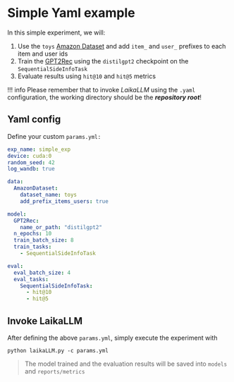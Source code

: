# Simple Yaml example

In this simple experiment, we will:
1. Use the `toys` [Amazon Dataset](../yaml_usage/available_implementations/available_datasets.md#amazondataset) and add `item_` and `user_` 
   prefixes to each item and user ids
2. Train the [GPT2Rec](../yaml_usage/available_implementations/available_models.md#gpt2rec) using the `distilgpt2` checkpoint on the 
   `SequentialSideInfoTask`
3. Evaluate results using `hit@10` and `hit@5` metrics


!!! info
    Please remember that to invoke *LaikaLLM* using the `.yaml` configuration, the working directory should be
    the ***repository root***!


## Yaml config

Define your custom `params.yml:`

```yaml title="params.yml"
exp_name: simple_exp
device: cuda:0
random_seed: 42
log_wandb: true

data:
  AmazonDataset:
    dataset_name: toys
    add_prefix_items_users: true

model:
  GPT2Rec:
    name_or_path: "distilgpt2"
  n_epochs: 10
  train_batch_size: 8
  train_tasks:
    - SequentialSideInfoTask

eval:
  eval_batch_size: 4
  eval_tasks:
    SequentialSideInfoTask:
      - hit@10
      - hit@5
```

## Invoke LaikaLLM

After defining the above `params.yml`, simply execute the experiment with 

```commandline title="Run the experiment"
python laikaLLM.py -c params.yml
```

> The model trained and the evaluation results will be saved into `models` and `reports/metrics`
